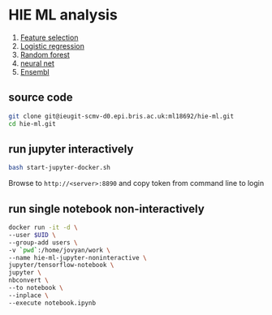 # HIE ML analysis

1. [Feature selection](feature_selection.ipynb)
2. [Logistic regression](logistic_regression.ipynb)
3. [Random forest](random_forest.ipynb)
4. [neural net](neural_net.ipynb)
5. [Ensembl](adanet.ipynb)

## source code

```sh
git clone git@ieugit-scmv-d0.epi.bris.ac.uk:ml18692/hie-ml.git
cd hie-ml.git
```

## run jupyter interactively

```sh
bash start-jupyter-docker.sh
```

Browse to ```http://<server>:8890``` and copy token from command line to login

## run single notebook non-interactively

```sh
docker run -it -d \
--user $UID \
--group-add users \
-v `pwd`:/home/jovyan/work \
--name hie-ml-jupyter-noninteractive \
jupyter/tensorflow-notebook \
jupyter \
nbconvert \
--to notebook \
--inplace \
--execute notebook.ipynb
```
